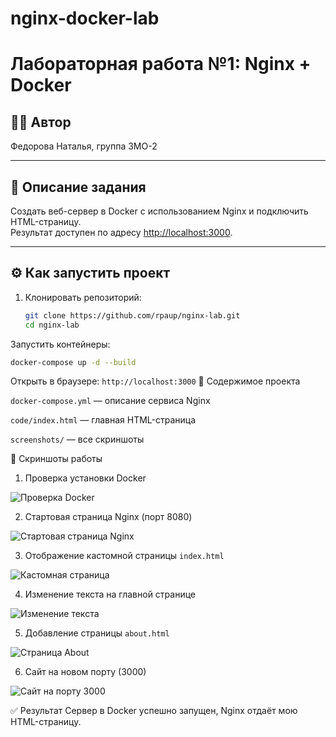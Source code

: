 # nginx-docker-lab
# Лабораторная работа №1: Nginx + Docker

## 👩‍💻 Автор
Федорова Наталья, группа 3МО-2

---

## 📌 Описание задания
Создать веб-сервер в Docker с использованием Nginx и подключить HTML-страницу.  
Результат доступен по адресу [http://localhost:3000](http://localhost:3000).

---

## ⚙️ Как запустить проект

1. Клонировать репозиторий:
   ```bash
   git clone https://github.com/rpaup/nginx-lab.git
   cd nginx-lab
Запустить контейнеры:
```bash
docker-compose up -d --build
```
Открыть в браузере:
```http://localhost:3000```
📂 Содержимое проекта

```docker-compose.yml``` — описание сервиса Nginx

```code/index.html``` — главная HTML-страница

```screenshots/``` — все скриншоты

📸 Скриншоты работы

1. Проверка установки Docker

![Проверка Docker](screenshots/01_docker_version.png)

2. Стартовая страница Nginx (порт 8080)

![Стартовая страница Nginx](screenshots/02_nginx_welcome_page.png)

3. Отображение кастомной страницы `index.html`

![Кастомная страница](screenshots/03_custom_html_page.png)

4. Изменение текста на главной странице

![Изменение текста](screenshots/04_text_changed.png)

5. Добавление страницы `about.html`

![Страница About](screenshots/05_about_page.png)

6. Сайт на новом порту (3000)

![Сайт на порту 3000](screenshots/06_port_changed.png)

✅ Результат
Сервер в Docker успешно запущен, Nginx отдаёт мою HTML-страницу.
